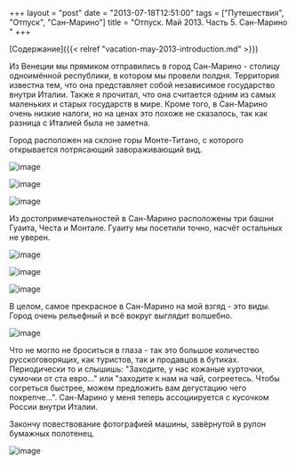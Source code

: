 +++
layout = "post"
date = "2013-07-18T12:51:00"
tags = ["Путешествия", "Отпуск", "Сан-Марино"]
title = "Отпуск. Май 2013. Часть 5. Сан-Марино "
+++

[Содержание]({{< relref "vacation-may-2013-introduction.md" >}})

Из Венеции мы прямиком отправились в город Сан-Марино - столицу одноимённой республики, в котором мы провели полдня. Территория известна тем, что она представляет собой независимое государство внутри Италии. Также я прочитал, что она считается одним из самых маленьких и старых государств в мире. Кроме того, в Сан-Марино очень низкие налоги, но на ценах это похоже не сказалось, так как разница с Италией была не заметна.

Город расположен на склоне горы Монте-Титано, с которого открывается потрясающий завораживающий вид.

![image](../vacation-may-2013-san-marino-1.jpg)

![image](../vacation-may-2013-san-marino-2.jpg)

![image](../vacation-may-2013-san-marino-3.jpg)

Из достопримечательностей в Сан-Марино расположены три башни Гуаита, Честа и Монтале. Гуаиту мы посетили точно, насчёт остальных не уверен.

![image](../vacation-may-2013-san-marino-4.jpg)

![image](../vacation-may-2013-san-marino-5.jpg)

![image](../vacation-may-2013-san-marino-6.jpg)

В целом, самое прекрасное в Сан-Марино на мой взгяд - это виды. Город очень рельефный и всё вокруг выглядит волшебно.

![image](../vacation-may-2013-san-marino-7.jpg)

Что не могло не броситься в глаза - так это большое количество русскоговорящих, как туристов, так и продавцов в бутиках. Периодически то и слышишь: "Заходите, у нас кожаные курточки, сумочки от ста евро..." или "заходите к нам на чай, согреетесь. Чтобы согреться быстрее, можем предложить вам дегустацию чего покрепче...". Сан-Марино у меня теперь ассоциируется с кусочком России внутри Италии.

Закончу повествование фотографией машины, завёрнутой в рулон бумажных полотенец.  

![image](../vacation-may-2013-san-marino-8.jpg)

 
